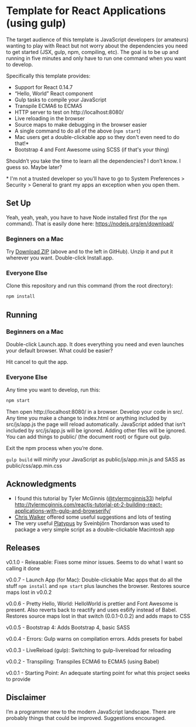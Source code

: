 # Template for React Applications (using gulp)

The target audience of this template is JavaScript developers (or amateurs) wanting to play with React but not worry about the dependencies you need to get started (JSX, gulp, npm, compiling, etc). The goal is to be up and running in five minutes and only have to run one command when you want to develop.

Specifically this template provides:

* Support for React 0.14.7
* “Hello, World” React component
* Gulp tasks to compile your JavaScript
* Transpile ECMA6 to ECMA5
* HTTP server to test on http://localhost:8080/
* Live reloading in the browser
* Source maps to make debugging in the browser easier
* A single command to do all of the above (`npm start`)
* Mac users get a double-clickable app so they don't even need to do that!*
* Bootstrap 4 and Font Awesome using SCSS (if that's your thing)

Shouldn’t you take the time to learn all the dependencies?  I don’t know.  I guess so.  Maybe later?

\* I'm not a trusted developer so you'll have to go to System Preferences > Security > General to grant my apps an exception when you open them.

## Set Up

Yeah, yeah, yeah, you have to have Node installed first (for the `npm` command).  That is easily done here: https://nodejs.org/en/download/

### Beginners on a Mac

Try [Download ZIP](https://github.com/nullfame/react-template-gulp/archive/master.zip) (above and to the left in GitHub).  Unzip it and put it wherever you want.  Double-click Install.app.

### Everyone Else

Clone this repository and run this command (from the root directory):

```sh
npm install
```

## Running

### Beginners on a Mac

Double-click Launch.app.  It does everything you need and even launches your default browser.  What could be easier?

Hit cancel to quit the app.

### Everyone Else

Any time you want to develop, run this:

```sh
npm start
```

Then open http://localhost:8080/ in a browser.  Develop your code in src/.  Any time you make a change to index.html or anything included by src/js/app.js the page will reload automatically.  JavaScript added that isn’t included by src/js/app.js will be ignored.  Adding other files will be ignored.  You can add things to public/ (the document root) or figure out gulp.

Exit the npm process when you’re done.

`gulp build` will minify your JavaScript as public/js/app.min.js and SASS as public/css/app.min.css

## Acknowledgments

* I found this tutorial by Tyler McGinnis ([@tylermcginnis33](https://twitter.com/tylermcginnis33)) helpful
	http://tylermcginnis.com/reactjs-tutorial-pt-2-building-react-applications-with-gulp-and-browserify/
* [Chris Walker](https://github.com/puntsok) offered some useful suggestions and lots of testing
* The very useful [Platypus](http://sveinbjorn.org/platypus) by Sveinbjörn Thordarson was used to package a very simple script as a double-clickable Macintosh app

## Releases

v0.1.0 - Releasable:
Fixes some minor issues.  Seems to do what I want so calling it done

v0.0.7 - Launch App (for Mac):
Double-clickable Mac apps that do all the stuff `npm install` and `npm start` plus launches the browser.  Restores source maps lost in v0.0.2

v0.0.6 - Pretty Hello, World:
HelloWorld is prettier and Font Awesome is present.  Also reverts back to reactify and uses es6ify instead of Babel.  Restores source maps lost in that switch (0.0.1-0.0.2) and adds maps to CSS

v0.0.5 - Bootstrap 4:
Adds Bootstrap 4, basic SASS

v0.0.4 - Errors:
Gulp warns on compilation errors.  Adds presets for babel

v0.0.3 - LiveReload (gulp):
Switching to gulp-livereload for reloading

v0.0.2 - Transpiling:
Transpiles ECMA6 to ECMA5 (using Babel)

v0.0.1 - Starting Point:
An adequate starting point for what this project seeks to provide

## Disclaimer

I’m a programmer new to the modern JavaScript landscape.  There are probably things that could be improved.  Suggestions encouraged.